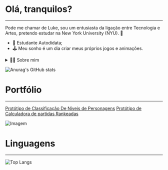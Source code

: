 # Olá, tranquilos?
--- 
Pode me chamar de Luke, sou um entusiasta da ligação entre Tecnologia e Artes, pretendo estudar na New York University (NYU). 🚀
-  🌱 Estudante Autodidata;
-  🕹️ Meu sonho é um dia criar meus próprios jogos e animações.

<details>
    <summary>✍🏻 Sobre mim</summary>

- 🐉 Tenho 16 anos, por enquanto moro no Brasil. Tenho experiencia com o Básico do Blender, anatomia de desenhos, criar histórias e cenários de RPG (Role-playing game), edição de fotos/vídeos e faço poemas á 5 anos;
- 💫 Meus projetos até o momento foram simples, procuro conhecimento para enfim colocar em prática todas as minhas ideias que sonhei.

</details>

![Anurag's GitHub stats](https://github-readme-stats.vercel.app/api?username=SerAnonimo01&show_icons=true&theme=midnight-purple)

# Portfólio
---
[Protótipo de Classificação De Níveis de Personagens](https://github.com/SerAnonimo01/Heroi.git)
[Protótipo de Calculadora de partidas Rankeadas](https://github.com/SerAnonimo01/Calculadora.git)


<p align="left">
  <img align="center" src="https://github.com/VariableBee/VariableBee/assets/168775836/44481fa4-4c95-4d08-b10e-fd30c482f77a" alt="Imagem">
</p>

# Linguagens
---
![Top Langs](https://github-readme-stats.vercel.app/api/top-langs/?username=SerAnonimo01&show_icons=true&theme=midnight-purple&layout=compact)
